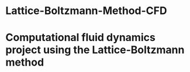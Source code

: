 # Lattice-Boltzmann-Method-CFD
# Computational fluid dynamics project using the Lattice-Boltzmann method
